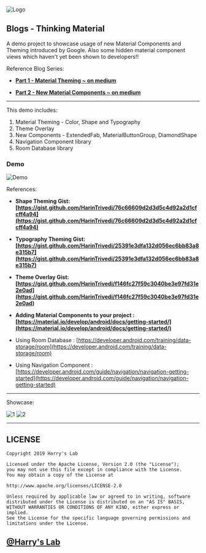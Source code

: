 ![Logo](https://i.imgur.com/2mgLP2b.png)

## Blogs - Thinking Material
A demo project to showcase usage of new Material Components and Theming introduced by Google. Also some hidden material component views which haven't yet been shown to developers!!


Reference Blog Series:
* **[Part 1 - Material Theming ~ on medium](https://medium.com/@Harry91/thinking-material-way-part-1-material-theming-678063acc85c)**

* **[Part 2 - New Material Components ~ on medium](https://medium.com/@Harry91/thinking-material-way-part-2-new-component-spoilers-1cc8fe771cce)**

***

This demo includes:
1. Material Theming - Color, Shape and Typography
2. Theme Overlay
3. New Components - ExtendedFab, MaterialButtonGroup, DiamondShape
4. Navigation Component library
5. Room Database library

### Demo
![Demo](https://github.com/HarinTrivedi/Blogs-Thinking_Material/blob/master/showcase/demo.gif)


References:
* **Shape Theming Gist: [https://gist.github.com/HarinTrivedi/76c66609d2d3d5c4d92a2d1cfcff4a94](https://gist.github.com/HarinTrivedi/76c66609d2d3d5c4d92a2d1cfcff4a94)**

* **Typography Theming Gist: [https://gist.github.com/HarinTrivedi/25391e3dfa132d056ec6bb83a8e315b7](https://gist.github.com/HarinTrivedi/25391e3dfa132d056ec6bb83a8e315b7)**

* **Theme Overlay Gist: [https://gist.github.com/HarinTrivedi/f146fc27f59c3040be3e97fd31e2e0ad](https://gist.github.com/HarinTrivedi/f146fc27f59c3040be3e97fd31e2e0ad)**

* **Adding Material Components to your project : [https://material.io/develop/android/docs/getting-started/](https://material.io/develop/android/docs/getting-started/)**

* Using Room Database : [https://developer.android.com/training/data-storage/room](https://developer.android.com/training/data-storage/room)

* Using Navigation Component : [https://developer.android.com/guide/navigation/navigation-getting-started](https://developer.android.com/guide/navigation/navigation-getting-started)
***

Showcase:

![1](https://i.imgur.com/F0PDtwn.png)
![2](https://i.imgur.com/tPS9RMB.png)

***

## LICENSE
````
Copyright 2019 Harry's Lab

Licensed under the Apache License, Version 2.0 (the "License");
you may not use this file except in compliance with the License.
You may obtain a copy of the License at

http://www.apache.org/licenses/LICENSE-2.0

Unless required by applicable law or agreed to in writing, software
distributed under the License is distributed on an "AS IS" BASIS,
WITHOUT WARRANTIES OR CONDITIONS OF ANY KIND, either express or implied.
See the License for the specific language governing permissions and
limitations under the License.
````
## [@Harry's Lab](https://github.com/HarinTrivedi)


